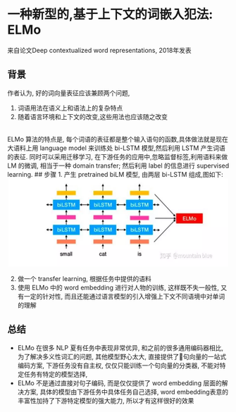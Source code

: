 # 一种新型的,基于上下文的词嵌入犯法: ELMo
来自论文Deep contextualized word representations, 2018年发表
## 背景
作者认为, 好的词向量表征应该兼顾两个问题, 
1. 词语用法在语义上和语法上的复杂特点
2. 随着语言环境和上下文的改变,这些用法也应该随之改变
<br>
ELMo 算法的特点是, 每个词语的表征都是整个输入语句的函数,具体做法就是现在大语料上用 language model 来训练处 bi-LSTM 模型,然后利用 LSTM 产生词语的表征. 同时可以采用迁移学习, 在下游任务的应用中,忽略监督标签,利用语料来做 LM 的微调, 相当于一种 domain transfer; 然后利用 label 的信息进行 supervised learning.
## 步骤
1. 产生 pretrained biLM 模型, 由两层 bi-LSTM 组成,图如下:
<div align=center>
<img width="500" height="200" src="images/7.png">
</div>

2. 做一个 transfer learning, 根据任务中提供的语料
3. 使用 ELMo 中的 word embedding 进行对人物的训练, 这样既不失一般性, 又有一定的针对性, 而且还能通过语言模型的引入增强上下文不同语境中对单词的理解



## 总结
- ELMo 在很多 NLP 夏有任务中表现非常优异, 和之前的很多通用编码器相比, 为了解决多义性词汇的问题, 其他模型野心太大, 直接提供了句向量的一站式编码方案, 下游任务没有自主权, 仅仅只能训练一个句向量的分类器, 不能对特定任务有特定的模型选择,
- ELMo 不是通过直接对句子编码, 而是仅仅提供了 word embedding
层面的解决方案, 具体的模型由下游任务中具体任务自己选择, word embedding表意的丰富性加持了下游特定模型的强大能力, 所以才有这样很好的效果
